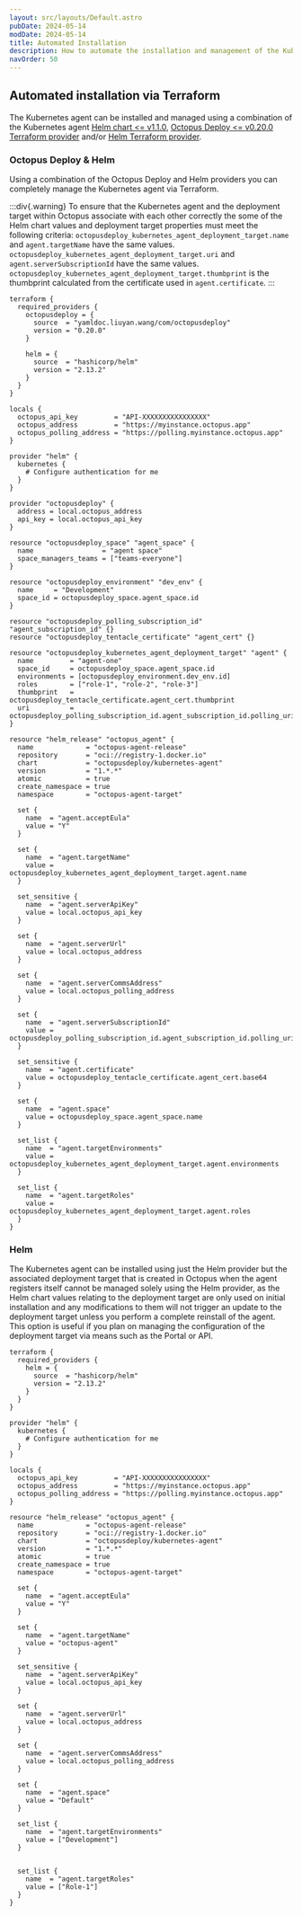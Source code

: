 ```yaml
---
layout: src/layouts/Default.astro
pubDate: 2024-05-14
modDate: 2024-05-14
title: Automated Installation
description: How to automate the installation and management of the Kubernetes agent
navOrder: 50
---
```


## Automated installation via Terraform
The Kubernetes agent can be installed and managed using a combination of the Kubernetes agent [Helm chart <= v1.1.0](https://hub.docker.com/r/octopusdeploy/kubernetes-agent), [Octopus Deploy <= v0.20.0 Terraform provider](https://registry.terraform.io/providers/OctopusDeployLabs/octopusdeploy/latest) and/or [Helm Terraform provider](https://registry.terraform.io/providers/hashicorp/helm).

### Octopus Deploy & Helm
Using a combination of the Octopus Deploy and Helm providers you can completely manage the Kubernetes agent via Terraform. 

:::div{.warning}
To ensure that the Kubernetes agent and the deployment target within Octopus associate with each other correctly the some of the Helm chart values and deployment target properties must meet the following criteria: 
`octopusdeploy_kubernetes_agent_deployment_target.name` and `agent.targetName` have the same values.
`octopusdeploy_kubernetes_agent_deployment_target.uri` and `agent.serverSubscriptionId` have the same values.
`octopusdeploy_kubernetes_agent_deployment_target.thumbprint` is the thumbprint calculated from the certificate used in `agent.certificate`.
:::

```hcl
terraform {
  required_providers {
    octopusdeploy = {
      source  = "yamldoc.liuyan.wang/com/octopusdeploy"
      version = "0.20.0"
    }

    helm = {
      source  = "hashicorp/helm"
      version = "2.13.2"
    }
  }
}

locals {
  octopus_api_key         = "API-XXXXXXXXXXXXXXXX"
  octopus_address         = "https://myinstance.octopus.app"
  octopus_polling_address = "https://polling.myinstance.octopus.app"
}

provider "helm" {
  kubernetes {
    # Configure authentication for me
  }
}

provider "octopusdeploy" {
  address = local.octopus_address
  api_key = local.octopus_api_key
}

resource "octopusdeploy_space" "agent_space" {
  name                 = "agent space"
  space_managers_teams = ["teams-everyone"]
}

resource "octopusdeploy_environment" "dev_env" {
  name     = "Development"
  space_id = octopusdeploy_space.agent_space.id
}

resource "octopusdeploy_polling_subscription_id" "agent_subscription_id" {}
resource "octopusdeploy_tentacle_certificate" "agent_cert" {}

resource "octopusdeploy_kubernetes_agent_deployment_target" "agent" {
  name         = "agent-one"
  space_id     = octopusdeploy_space.agent_space.id
  environments = [octopusdeploy_environment.dev_env.id]
  roles        = ["role-1", "role-2", "role-3"]
  thumbprint   = octopusdeploy_tentacle_certificate.agent_cert.thumbprint
  uri          = octopusdeploy_polling_subscription_id.agent_subscription_id.polling_uri
}

resource "helm_release" "octopus_agent" {
  name             = "octopus-agent-release"
  repository       = "oci://registry-1.docker.io"
  chart            = "octopusdeploy/kubernetes-agent"
  version          = "1.*.*"
  atomic           = true
  create_namespace = true
  namespace        = "octopus-agent-target"

  set {
    name  = "agent.acceptEula"
    value = "Y"
  }

  set {
    name  = "agent.targetName"
    value = octopusdeploy_kubernetes_agent_deployment_target.agent.name
  }

  set_sensitive {
    name  = "agent.serverApiKey"
    value = local.octopus_api_key
  }

  set {
    name  = "agent.serverUrl"
    value = local.octopus_address
  }

  set {
    name  = "agent.serverCommsAddress"
    value = local.octopus_polling_address
  }

  set {
    name  = "agent.serverSubscriptionId"
    value = octopusdeploy_polling_subscription_id.agent_subscription_id.polling_uri
  }

  set_sensitive {
    name  = "agent.certificate"
    value = octopusdeploy_tentacle_certificate.agent_cert.base64
  }

  set {
    name  = "agent.space"
    value = octopusdeploy_space.agent_space.name
  }

  set_list {
    name  = "agent.targetEnvironments"
    value = octopusdeploy_kubernetes_agent_deployment_target.agent.environments
  }

  set_list {
    name  = "agent.targetRoles"
    value = octopusdeploy_kubernetes_agent_deployment_target.agent.roles
  }
}
```

### Helm
The Kubernetes agent can be installed using just the Helm provider but the associated deployment target that is created in Octopus when the agent registers itself cannot be managed solely using the Helm provider, as the Helm chart values relating to the deployment target are only used on initial installation and any modifications to them will not trigger an update to the deployment target unless you perform a complete reinstall of the agent. This option is useful if you plan on managing the configuration of the deployment target via means such as the Portal or API.

```hcl
terraform {
  required_providers {
    helm = {
      source  = "hashicorp/helm"
      version = "2.13.2"
    }
  }
}

provider "helm" {
  kubernetes {
    # Configure authentication for me
  }
}

locals {
  octopus_api_key         = "API-XXXXXXXXXXXXXXXX"
  octopus_address         = "https://myinstance.octopus.app"
  octopus_polling_address = "https://polling.myinstance.octopus.app"
}

resource "helm_release" "octopus_agent" {
  name             = "octopus-agent-release"
  repository       = "oci://registry-1.docker.io"
  chart            = "octopusdeploy/kubernetes-agent"
  version          = "1.*.*"
  atomic           = true
  create_namespace = true
  namespace        = "octopus-agent-target"

  set {
    name  = "agent.acceptEula"
    value = "Y"
  }

  set {
    name  = "agent.targetName"
    value = "octopus-agent"
  }

  set_sensitive {
    name  = "agent.serverApiKey"
    value = local.octopus_api_key
  }

  set {
    name  = "agent.serverUrl"
    value = local.octopus_address
  }

  set {
    name  = "agent.serverCommsAddress"
    value = local.octopus_polling_address
  }

  set {
    name  = "agent.space"
    value = "Default"
  }

  set_list {
    name  = "agent.targetEnvironments"
    value = ["Development"]
  }


  set_list {
    name  = "agent.targetRoles"
    value = ["Role-1"]
  }
}
```